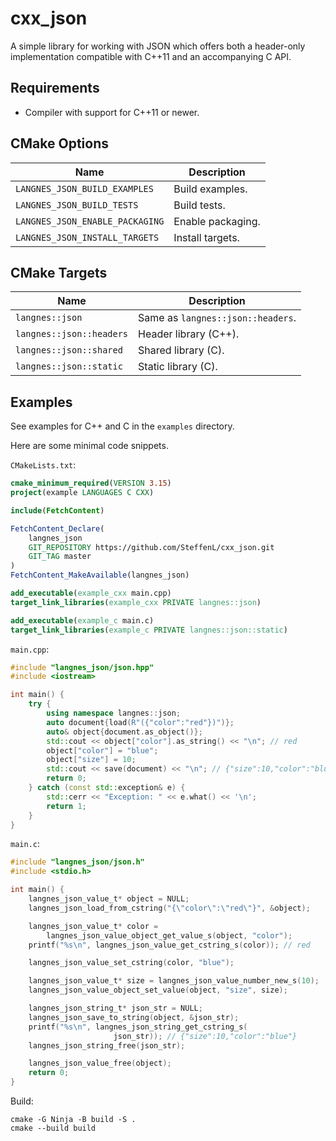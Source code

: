# cxx_json

A simple library for working with JSON which offers both a header-only implementation compatible with C++11 and an accompanying C API.

## Requirements

* Compiler with support for C++11 or newer.

## CMake Options

Name                            | Description
----                            | -----------
`LANGNES_JSON_BUILD_EXAMPLES`   | Build examples.
`LANGNES_JSON_BUILD_TESTS`      | Build tests.
`LANGNES_JSON_ENABLE_PACKAGING` | Enable packaging.
`LANGNES_JSON_INSTALL_TARGETS`  | Install targets.

## CMake Targets

Name                     | Description
----                     | -----------
`langnes::json`          | Same as `langnes::json::headers`.
`langnes::json::headers` | Header library (C++).
`langnes::json::shared`  | Shared library (C).
`langnes::json::static`  | Static library (C).

## Examples

See examples for C++ and C in the `examples` directory.

Here are some minimal code snippets.

`CMakeLists.txt`:
```cmake
cmake_minimum_required(VERSION 3.15)
project(example LANGUAGES C CXX)

include(FetchContent)

FetchContent_Declare(
    langnes_json
    GIT_REPOSITORY https://github.com/SteffenL/cxx_json.git
    GIT_TAG master
)
FetchContent_MakeAvailable(langnes_json)

add_executable(example_cxx main.cpp)
target_link_libraries(example_cxx PRIVATE langnes::json)

add_executable(example_c main.c)
target_link_libraries(example_c PRIVATE langnes::json::static)
```

`main.cpp`:
```cpp
#include "langnes_json/json.hpp"
#include <iostream>

int main() {
    try {
        using namespace langnes::json;
        auto document{load(R"({"color":"red"})")};
        auto& object{document.as_object()};
        std::cout << object["color"].as_string() << "\n"; // red
        object["color"] = "blue";
        object["size"] = 10;
        std::cout << save(document) << "\n"; // {"size":10,"color":"blue"}
        return 0;
    } catch (const std::exception& e) {
        std::cerr << "Exception: " << e.what() << '\n';
        return 1;
    }
}
```

`main.c`:
```c
#include "langnes_json/json.h"
#include <stdio.h>

int main() {
    langnes_json_value_t* object = NULL;
    langnes_json_load_from_cstring("{\"color\":\"red\"}", &object);

    langnes_json_value_t* color =
        langnes_json_value_object_get_value_s(object, "color");
    printf("%s\n", langnes_json_value_get_cstring_s(color)); // red

    langnes_json_value_set_cstring(color, "blue");

    langnes_json_value_t* size = langnes_json_value_number_new_s(10);
    langnes_json_value_object_set_value(object, "size", size);

    langnes_json_string_t* json_str = NULL;
    langnes_json_save_to_string(object, &json_str);
    printf("%s\n", langnes_json_string_get_cstring_s(
                       json_str)); // {"size":10,"color":"blue"}
    langnes_json_string_free(json_str);

    langnes_json_value_free(object);
    return 0;
}
```

Build:
```
cmake -G Ninja -B build -S .
cmake --build build
```
